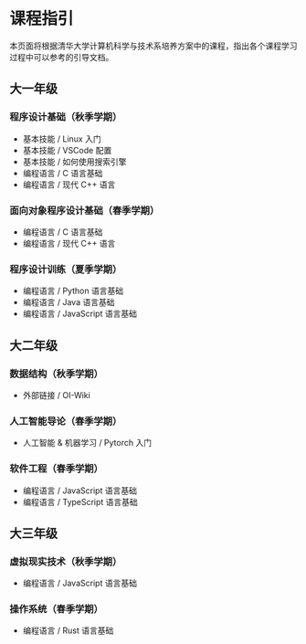 # 课程指引

本页面将根据清华大学计算机科学与技术系培养方案中的课程，指出各个课程学习过程中可以参考的引导文档。

## 大一年级

### 程序设计基础（秋季学期）

- 基本技能 / Linux 入门
- 基本技能 / VSCode 配置
- 基本技能 / 如何使用搜索引擎
- 编程语言 / C 语言基础
- 编程语言 / 现代 C++ 语言

### 面向对象程序设计基础（春季学期）

- 编程语言 / C 语言基础
- 编程语言 / 现代 C++ 语言

### 程序设计训练（夏季学期）

- 编程语言 / Python 语言基础
- 编程语言 / Java 语言基础
- 编程语言 / JavaScript 语言基础

## 大二年级

### 数据结构（秋季学期）

- 外部链接 / OI-Wiki

### 人工智能导论（春季学期）

- 人工智能 & 机器学习 / Pytorch 入门

### 软件工程（春季学期）

- 编程语言 / JavaScript 语言基础
- 编程语言 / TypeScript 语言基础

## 大三年级

### 虚拟现实技术（秋季学期）

- 编程语言 / JavaScript 语言基础

### 操作系统（春季学期）

- 编程语言 / Rust 语言基础